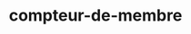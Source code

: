 ---
title: compteur-de-membre
description:
navigation.icon: 'twemoji:memo'
contributors: ['titoto289']
updated_at: '2025-03-23'
---
